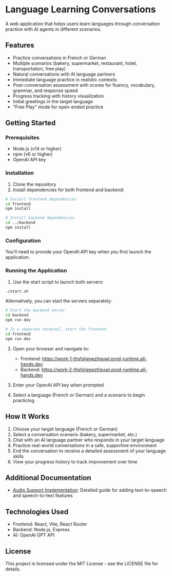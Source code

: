 # Language Learning Conversations

A web application that helps users learn languages through conversation practice with AI agents in different scenarios.

## Features

- Practice conversations in French or German
- Multiple scenarios (bakery, supermarket, restaurant, hotel, transportation, free play)
- Natural conversations with AI language partners
- Immediate language practice in realistic contexts
- Post-conversation assessment with scores for fluency, vocabulary, grammar, and response speed
- Progress tracking with history visualization
- Initial greetings in the target language
- "Free Play" mode for open-ended practice

## Getting Started

### Prerequisites

- Node.js (v14 or higher)
- npm (v6 or higher)
- OpenAI API key

### Installation

1. Clone the repository
2. Install dependencies for both frontend and backend:

```bash
# Install frontend dependencies
cd frontend
npm install

# Install backend dependencies
cd ../backend
npm install
```

### Configuration

You'll need to provide your OpenAI API key when you first launch the application.

### Running the Application

1. Use the start script to launch both servers:

```bash
./start.sh
```

Alternatively, you can start the servers separately:

```bash
# Start the backend server
cd backend
npm run dev

# In a separate terminal, start the frontend
cd frontend
npm run dev
```

2. Open your browser and navigate to:
   - Frontend: https://work-1-thsfslggwztiguwl.prod-runtime.all-hands.dev
   - Backend: https://work-2-thsfslggwztiguwl.prod-runtime.all-hands.dev

3. Enter your OpenAI API key when prompted

4. Select a language (French or German) and a scenario to begin practicing

## How It Works

1. Choose your target language (French or German)
2. Select a conversation scenario (bakery, supermarket, etc.)
3. Chat with an AI language partner who responds in your target language
4. Practice real-world conversations in a safe, supportive environment
5. End the conversation to receive a detailed assessment of your language skills
6. View your progress history to track improvement over time

## Additional Documentation

- [Audio Support Implementation](./AUDIO_SUPPORT.md): Detailed guide for adding text-to-speech and speech-to-text features

## Technologies Used

- Frontend: React, Vite, React Router
- Backend: Node.js, Express
- AI: OpenAI GPT API

## License

This project is licensed under the MIT License - see the LICENSE file for details.